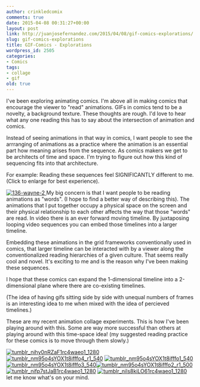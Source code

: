 ```yaml
---
author: crinkledcomix
comments: true
date: 2015-04-08 00:31:27+00:00
layout: post
link: http://juanjosefernandez.com/2015/04/08/gif-comics-explorations/
slug: gif-comics-explorations
title: GIF-Comics - Explorations
wordpress_id: 2505
categories:
- Comics
tags:
- collage
- gif
old: true
---
```


I've been exploring animating comics. I'm above all in making comics that encourage the viewer to "read" animations. GIFs in comics tend to be a novelty, a background texture. These thoughts are rough. I'd love to hear what any one reading this has to say about the intersection of animation and comics.

Instead of seeing animations in that way in comics, I want people to see the arrranging of animations as a practice where the animation is an essential part how meaning arises from the sequence. As comics makers we get to be architects of time and space. I'm trying to figure out how this kind of sequencing fits into that architecture.

For example: Reading these sequences feel SIGNIFICANTLY different to me. (Click to enlarge for best experience).

[![136-wayne-2](https://fernandezjuanjose.files.wordpress.com/2015/04/136-wayne-21.gif)](https://fernandezjuanjose.files.wordpress.com/2015/04/136-wayne-21.gif)[
](https://fernandezjuanjose.files.wordpress.com/2015/04/screen-shot-2015-04-07-at-8-05-25-pm.png)
My big concern is that I want people to be reading animations as "words". (I hope to find a better way of describing this). The animations that I put together occupy a physical space on the screen and their physical relationship to each other affects the way that those "words" are read. In video there is an ever forward moving timeline. By juxtaposing looping video sequences you can embed those timelines into a larger timeline.

Embedding these animations in the grid frameworks conventionally used in comics, that larger timeline can be interacted with by a viewer along the conventionalized reading hierarchies of a given culture. That seems really cool and novel. It's exciting to me and is the reason why I've been making these sequences.

I hope that these comics can expand the 1-dimensional timeline into a 2-dimensional plane where there are co-existing timelines.

(The idea of having gifs sitting side by side with unequal numbers of frames is an interesting idea to me when mixed with the idea of percieved timelines.)

These are my recent animation collage experiments. This is how I've been playing around with this. Some are way more successful than others at playing around with this time-space idea!
(my suggested reading practice for these comics is to move through them slowly.)

[![tumblr_nihy0nRZaF1rc4waeo1_1280](https://fernandezjuanjose.files.wordpress.com/2015/04/tumblr_nihy0nrzaf1rc4waeo1_1280.gif)](https://fernandezjuanjose.files.wordpress.com/2015/04/tumblr_nihy0nrzaf1rc4waeo1_1280.gif) [![tumblr_nm95o4sYOX1t8ifffo4_r1_540](https://fernandezjuanjose.files.wordpress.com/2015/04/tumblr_nm95o4syox1t8ifffo4_r1_540.gif)](https://fernandezjuanjose.files.wordpress.com/2015/04/tumblr_nm95o4syox1t8ifffo4_r1_540.gif) [![tumblr_nm95o4sYOX1t8ifffo1_540](https://fernandezjuanjose.files.wordpress.com/2015/04/tumblr_nm95o4syox1t8ifffo1_540.gif)](https://fernandezjuanjose.files.wordpress.com/2015/04/tumblr_nm95o4syox1t8ifffo1_540.gif)[![tumblr_nm95o4sYOX1t8ifffo3_540](https://fernandezjuanjose.files.wordpress.com/2015/04/tumblr_nm95o4syox1t8ifffo3_540.gif)](https://fernandezjuanjose.files.wordpress.com/2015/04/tumblr_nm95o4syox1t8ifffo3_540.gif)[![tumblr_nm95o4sYOX1t8ifffo2_r1_500](https://fernandezjuanjose.files.wordpress.com/2015/04/tumblr_nm95o4syox1t8ifffo2_r1_500.gif)](https://fernandezjuanjose.files.wordpress.com/2015/04/tumblr_nm95o4syox1t8ifffo2_r1_500.gif)[![tumblr_nifp7stJaB1rc4waeo1_1280](https://fernandezjuanjose.files.wordpress.com/2015/04/tumblr_nifp7stjab1rc4waeo1_1280.gif)](https://fernandezjuanjose.files.wordpress.com/2015/04/tumblr_nifp7stjab1rc4waeo1_1280.gif) [![tumblr_nils8kiLO61rc4waeo1_1280](https://fernandezjuanjose.files.wordpress.com/2015/04/tumblr_nils8kilo61rc4waeo1_1280.gif)](https://fernandezjuanjose.files.wordpress.com/2015/04/tumblr_nils8kilo61rc4waeo1_1280.gif)
let me know what's on your mind.
